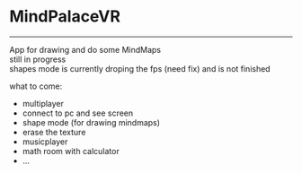 # MindPalaceVR
***
App for drawing and do some MindMaps <br>
still in progress <br>
shapes mode is currently droping the fps (need fix) and is not finished <br>


what to come:
- multiplayer
- connect to pc and see screen
- shape mode (for drawing mindmaps)
- erase the texture
- musicplayer
- math room with calculator
- ...

